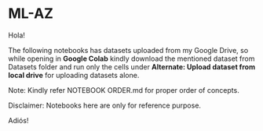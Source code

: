 # ML-AZ
Hola! 

  The following notebooks has datasets uploaded from my Google Drive,
so while opening in **Google Colab** kindly download the mentioned dataset from 
Datasets folder and run only the cells under **Alternate: Upload dataset from local drive**
for uploading datasets alone.

Note: Kindly refer NOTEBOOK ORDER.md for proper order of concepts.

Disclaimer: Notebooks here are only for reference purpose.

Adiós!

